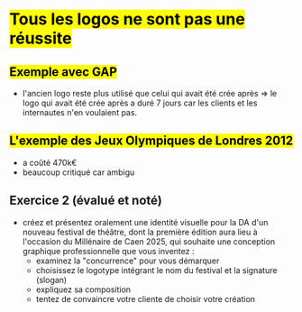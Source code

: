 # <mark class="hltr-purple format">Tous les logos ne sont pas une réussite</mark>

## <mark class="hltr-green format">Exemple avec GAP</mark>

- l'ancien logo reste plus utilisé que celui qui avait été crée après => le logo qui avait été crée après a duré 7 jours car les clients et les internautes n'en voulaient pas.
## <mark class="hltr-green format">L'exemple des Jeux Olympiques de Londres 2012</mark>
- a coûté 470k€
- beaucoup critiqué car ambigu


## Exercice 2 (évalué et noté)
- créez et présentez oralement une identité visuelle pour la DA d'un nouveau festival de théâtre, dont la première édition aura lieu à l'occasion du Millénaire de Caen 2025, qui souhaite une conception graphique professionnelle que vous inventez :
	- examinez la "concurrence" pour vous démarquer
	- choisissez le logotype intégrant le nom du festival et la signature (slogan)
	- expliquez sa composition
	- tentez de convaincre votre cliente de choisir votre création

